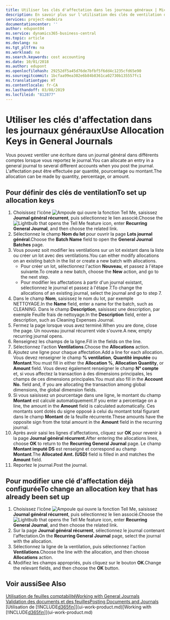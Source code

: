 ```yaml
---
title: Utiliser les clés d'affectation dans les journaux généraux | Microsoft Docs
description: En savoir plus sur l'utilisation des clés de ventilation dans les feuilles.
services: project-madeira
documentationcenter: ''
author: edupont04
ms.service: dynamics365-business-central
ms.topic: article
ms.devlang: na
ms.tgt_pltfrm: na
ms.workload: na
ms.search.keywords: cost accounting
ms.date: 10/01/2018
ms.author: edupont
ms.openlocfilehash: 29252df5a45d76de7bfbf5f6dd4c1235cfd65e90
ms.sourcegitcommit: 1bcfaa99ea302e6b84b8361ca02730b135557fc1
ms.translationtype: HT
ms.contentlocale: fr-CA
ms.lasthandoff: 03/08/2019
ms.locfileid: "812877"
---
```

# <a name="use-allocation-keys-in-general-journals"></a><span data-ttu-id="a1949-103">Utiliser les clés d'affectation dans les journaux généraux</span><span class="sxs-lookup"><span data-stu-id="a1949-103">Use Allocation Keys in General Journals</span></span>
<span data-ttu-id="a1949-104">Vous pouvez ventiler une écriture dans un journal général dans différents comptes lorsque vous reportez le journal.</span><span class="sxs-lookup"><span data-stu-id="a1949-104">You can allocate an entry in a general journal to several different accounts when you post the journal.</span></span> <span data-ttu-id="a1949-105">L'affectation peut être effectuée par quantité, pourcentage ou montant.</span><span class="sxs-lookup"><span data-stu-id="a1949-105">The allocation can be made by quantity, percentage, or amount.</span></span>

## <a name="to-set-up-allocation-keys"></a><span data-ttu-id="a1949-106">Pour définir des clés de ventilation</span><span class="sxs-lookup"><span data-stu-id="a1949-106">To set up allocation keys</span></span>
1. <span data-ttu-id="a1949-107">Choisissez l'icône ![Ampoule qui ouvre la fonction Tell Me](media/ui-search/search_small.png "Dites-moi ce que vous voulez faire"), saisissez **Journal général récurrent**, puis sélectionnez le lien associé.</span><span class="sxs-lookup"><span data-stu-id="a1949-107">Choose the ![Lightbulb that opens the Tell Me feature](media/ui-search/search_small.png "Tell me what you want to do") icon, enter **Recurring General Journal**, and then choose the related link.</span></span>
2. <span data-ttu-id="a1949-108">Sélectionnez le champ **Nom du lot** pour ouvrir la page **Lots journal général**.</span><span class="sxs-lookup"><span data-stu-id="a1949-108">Choose the **Batch Name** field to open the **General Journal Batches** page.</span></span>
3. <span data-ttu-id="a1949-109">Vous pouvez soit modifier les ventilations sur un lot existant dans la liste ou créer un lot avec des ventilations.</span><span class="sxs-lookup"><span data-stu-id="a1949-109">You can either modify allocations on an existing batch in the list or create a new batch with allocations.</span></span>
   * <span data-ttu-id="a1949-110">Pour créer un lot, sélectionnez l'action **Nouveau**, et passez à l'étape suivante.</span><span class="sxs-lookup"><span data-stu-id="a1949-110">To create a new batch, choose the **New** action, and go to the next step.</span></span>
   * <span data-ttu-id="a1949-111">Pour modifier les affectations à partir d'un journal existant, sélectionnez le journal et passez à l'étape 7.</span><span class="sxs-lookup"><span data-stu-id="a1949-111">To change the allocations of an existing journal, select the journal and go to step 7.</span></span>    
4. <span data-ttu-id="a1949-112">Dans le champ **Nom**, saisissez le nom du lot, par exemple NETTOYAGE.</span><span class="sxs-lookup"><span data-stu-id="a1949-112">In the **Name** field, enter a name for the batch, such as CLEANING.</span></span> <span data-ttu-id="a1949-113">Dans le champ **Description**, saisissez une description, par exemple Feuille frais de nettoyage.</span><span class="sxs-lookup"><span data-stu-id="a1949-113">In the **Description** field, enter a description, such as Cleaning Expenses Journal.</span></span>
5. <span data-ttu-id="a1949-114">Fermez la page lorsque vous avez terminé.</span><span class="sxs-lookup"><span data-stu-id="a1949-114">When you are done, close the page.</span></span> <span data-ttu-id="a1949-115">Un nouveau journal récurrent vide s'ouvre.</span><span class="sxs-lookup"><span data-stu-id="a1949-115">A new, empty recurring journal opens.</span></span>
6. <span data-ttu-id="a1949-116">Renseignez les champs de la ligne.</span><span class="sxs-lookup"><span data-stu-id="a1949-116">Fill in the fields on the line.</span></span>
7. <span data-ttu-id="a1949-117">Sélectionnez l'action **Ventilations**.</span><span class="sxs-lookup"><span data-stu-id="a1949-117">Choose the **Allocations** action.</span></span>
8. <span data-ttu-id="a1949-118">Ajoutez une ligne pour chaque affectation.</span><span class="sxs-lookup"><span data-stu-id="a1949-118">Add a line for each allocation.</span></span> <span data-ttu-id="a1949-119">Vous devez renseigner le champ **% ventilation**, **Quantité imputée** ou **Montant**.</span><span class="sxs-lookup"><span data-stu-id="a1949-119">You must fill in either the **Allocation %**, **Allocation Quantity**, or **Amount** field.</span></span> <span data-ttu-id="a1949-120">Vous devez également renseigner le champ **N° compte** et, si vous affectez la transaction à des dimensions principales, les champs de ces dimensions principales.</span><span class="sxs-lookup"><span data-stu-id="a1949-120">You must also fill in the **Account No.** field and, if you are allocating the transaction among global dimensions, the global dimension fields.</span></span>
9. <span data-ttu-id="a1949-121">Si vous saisissez un pourcentage dans une ligne, le montant du champ **Montant** est calculé automatiquement.</span><span class="sxs-lookup"><span data-stu-id="a1949-121">If you enter a percentage on a line, the amount in the **Amount** field is calculated automatically.</span></span> <span data-ttu-id="a1949-122">Ces montants sont dotés du signe opposé à celui du montant total figurant dans le champ **Montant** de la feuille récurrente.</span><span class="sxs-lookup"><span data-stu-id="a1949-122">These amounts have the opposite sign from the total amount in the **Amount** field in the recurring journal.</span></span>
10. <span data-ttu-id="a1949-123">Après avoir saisi les lignes d'affectations, cliquez sur **OK** pour revenir à la page **Journal général récurrent**.</span><span class="sxs-lookup"><span data-stu-id="a1949-123">After entering the allocations lines, choose **OK** to return to the **Recurring General Journal** page.</span></span> <span data-ttu-id="a1949-124">Le champ **Montant imputé DS** est renseigné et correspond au champ **Montant**.</span><span class="sxs-lookup"><span data-stu-id="a1949-124">The **Allocated Amt. (USD)** field is filled in and matches the **Amount** field.</span></span>
11. <span data-ttu-id="a1949-125">Reportez le journal.</span><span class="sxs-lookup"><span data-stu-id="a1949-125">Post the journal.</span></span>

## <a name="to-change-an-allocation-key-that-has-already-been-set-up"></a><span data-ttu-id="a1949-126">Pour modifier une clé d'affectation déjà configurée</span><span class="sxs-lookup"><span data-stu-id="a1949-126">To change an allocation key that has already been set up</span></span>
1. <span data-ttu-id="a1949-127">Choisissez l'icône ![Ampoule qui ouvre la fonction Tell Me](media/ui-search/search_small.png "Dites-moi ce que vous voulez faire"), saisissez **Journal général récurrent**, puis sélectionnez le lien associé.</span><span class="sxs-lookup"><span data-stu-id="a1949-127">Choose the ![Lightbulb that opens the Tell Me feature](media/ui-search/search_small.png "Tell me what you want to do") icon, enter **Recurring General Journal**, and then choose the related link.</span></span>
2. <span data-ttu-id="a1949-128">Sur la page **Journal général récurrent**, sélectionnez le journal contenant l'affectation.</span><span class="sxs-lookup"><span data-stu-id="a1949-128">On the **Recurring General Journal** page, select the journal with the allocation.</span></span>
3. <span data-ttu-id="a1949-129">Sélectionnez la ligne de la ventilation, puis sélectionnez l'action **Ventilations**.</span><span class="sxs-lookup"><span data-stu-id="a1949-129">Choose the line with the allocation, and then choose **Allocations** action.</span></span>
4. <span data-ttu-id="a1949-130">Modifiez les champs appropriés, puis cliquez sur le bouton **OK**.</span><span class="sxs-lookup"><span data-stu-id="a1949-130">Change the relevant fields, and then choose the **OK** button.</span></span>

## <a name="see-also"></a><span data-ttu-id="a1949-131">Voir aussi</span><span class="sxs-lookup"><span data-stu-id="a1949-131">See Also</span></span>
[<span data-ttu-id="a1949-132">Utilisation de feuilles comptabilité</span><span class="sxs-lookup"><span data-stu-id="a1949-132">Working with General Journals</span></span>](ui-work-general-journals.md)  
[<span data-ttu-id="a1949-133">Validation des documents et des feuilles</span><span class="sxs-lookup"><span data-stu-id="a1949-133">Posting Documents and Journals</span></span>](ui-post-documents-journals.md)  
<span data-ttu-id="a1949-134">[Utilisation de [!INCLUDE[d365fin](includes/d365fin_md.md)]](ui-work-product.md)</span><span class="sxs-lookup"><span data-stu-id="a1949-134">[Working with [!INCLUDE[d365fin](includes/d365fin_md.md)]](ui-work-product.md)</span></span>
